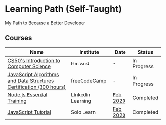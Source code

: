 # Learning Path (Self-Taught)

My Path to Because a Better Developer

## Courses

| Name                                                                                                       | Institute         | Date                                                                                | Status      |
| ---------------------------------------------------------------------------------------------------------- | ----------------- | ----------------------------------------------------------------------------------- | ----------- |
| [CS50's Introduction to Computer Science](https://cs50.harvard.edu/x/2020/)                                | Harvard           | -                                                                                   | In Progress |
| [JavaScript Algorithms and Data Structures Certification (300 hours)](https://www.freecodecamp.org/learn/) | freeCodeCamp      | -                                                                                   | In Progress |
| [Node.js Essential Training](https://www.linkedin.com/learning/node-js-essential-training-2)               | Linkedin Learning | [Feb 2020](certifications/CertificateOfCompletion_Node-Js-Essential-Training-2.pdf) | Completed   |
| [JavaScript Tutorial](https://www.sololearn.com/Course/JavaScript/)                                        | Solo Learn        | [Feb 2020](certifications/certificate-javascript-tutorial-course.pdf)               | Completed   |
